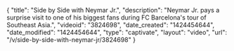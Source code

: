 {
    "title": "Side by Side with Neymar Jr.",
    "description": "Neymar Jr. pays a surprise visit to one of his biggest fans during FC Barcelona's tour of Southeast Asia.",
    "videoid": "3824698",
    "date_created": "1424454644",
    "date_modified": "1424454644",
    "type": "captivate",
    "layout": "video",
    "url": "\/v\/side-by-side-with-neymar-jr\/3824698"
}
